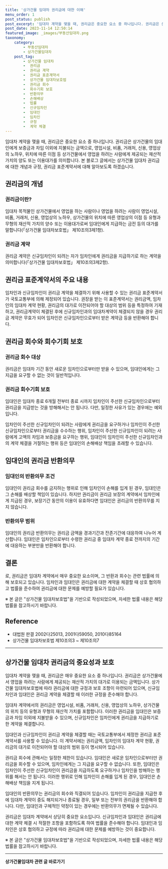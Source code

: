 ```yaml
---
title: '상가건물 임대차 권리금에 대한 이해'
menu_order: 1
post_status: publish
post_excerpt: '임대차 계약을 맺을 때, 권리금은 중요한 요소 중 하나입니다. 권리금은 상가건물의 임대인에게 보증금과 차임 이외에 지불되는 금액으로, 영업시설, 비품, 거래처, 신용, 영업상의 노하우, 위치에 따른 이점 등 상가건물에서 영업을 하려는 사람에게 제공되는 재산적 가치의 양도 또는 이용대가를 의미합니다. 본 블로그 글에서는 상가건물 임대차 권리금에 대한 개념과 규정, 권리금 표준계약서에 대해 알아보도록 하겠습니다.'
post_date: 2023-11-14 12:50:14
featured_image: _images/부동산임대차.png
taxonomy:
    category:
        - 부동산임대차
        - 상가건물임대차
    post_tag:
        - 상가건물 임대차
        -  권리금
        -  권리금 계약
        -  권리금 표준계약서
        -  상가건물 임대차보호법
        -  권리금 회수
        -  회수기회 보호
        -  반환의무
        -  손해배상
        -  법률
        -  신규임차인
        -  임대인
        -  임차인
        -  규정
        -  계약 체결
---
```



임대차 계약을 맺을 때, 권리금은 중요한 요소 중 하나입니다. 권리금은 상가건물의 임대인에게 보증금과 차임 이외에 지불되는 금액으로, 영업시설, 비품, 거래처, 신용, 영업상의 노하우, 위치에 따른 이점 등 상가건물에서 영업을 하려는 사람에게 제공되는 재산적 가치의 양도 또는 이용대가를 의미합니다. 본 블로그 글에서는 상가건물 임대차 권리금에 대한 개념과 규정, 권리금 표준계약서에 대해 알아보도록 하겠습니다.

## 권리금의 개념

### 권리금이란?
임대차 목적물인 상가건물에서 영업을 하는 사람이나 영업을 하려는 사람이 영업시설, 비품, 거래처, 신용, 영업상의 노하우, 상가건물의 위치에 따른 영업상의 이점 등 유형과 무형의 재산적 가치의 양수 또는 이용대가로써 임대인에게 지급하는 금전 등의 대가를 말합니다(「상가건물 임대차보호법」 제10조의3제1항).

### 권리금 계약
권리금 계약은 신규임차인이 되려는 자가 임차인에게 권리금을 지급하기로 하는 계약을 의미합니다(「상가건물 임대차보호법」 제10조의3제2항).

## 권리금 표준계약서의 주요 내용

임차인과 신규임차인이 권리금 계약을 체결하기 위해 사용할 수 있는 권리금 표준계약서가 국토교통부에 의해 제정되어 있습니다. 권장을 받는 이 표준계약서는 권리금액, 임차인의 임대차 계약 현황, 권리금의 대가로 이전되어야 할 대상의 범위 등을 특정하여 기재하고, 권리금계약이 체결된 후에 신규임차인과의 임대차계약이 체결되지 않을 경우 권리금 계약은 무효가 되어 임차인은 신규임차인으로부터 받은 계약금 등을 반환해야 합니다.

## 권리금 회수와 회수기회 보호

### 권리금 회수 대상
권리금은 임대차 기간 동안 새로운 임차인으로부터만 받을 수 있으며, 임대인에게는 그 지급을 요구할 수 없는 것이 일반적입니다.

### 권리금 회수기회 보호
임대인은 임대차 종료 6개월 전부터 종료 시까지 임차인이 주선한 신규임차인으로부터 권리금을 지급받는 것을 방해해서는 안 됩니다. 다만, 일정한 사유가 있는 경우에는 예외입니다.

임차인이 주선한 신규임차인이 되려는 사람에게 권리금을 요구하거나 임차인이 주선한 신규임차인으로부터 권리금을 수수하는 행위, 임차인이 주선한 신규임차인이 되려는 사람에게 고액의 차임과 보증금을 요구하는 행위, 임대인이 임차인이 주선한 신규임차인과의 계약 체결을 거절하는 행위 등은 임대인의 손해배상 책임을 초래할 수 있습니다.

## 임대인의 권리금 반환의무

### 임대인의 반환의무 조건
임대인이 권리금 회수를 금지하는 행위로 인해 임차인이 손해를 입게 된 경우, 임대인은 그 손해를 배상할 책임이 있습니다. 하지만 권리금이 권리금 보장의 계약에서 임차인에게 지급된 경우, 보장기간 동안의 이용이 유효하다면 임대인은 권리금의 반환의무를 지지 않습니다.

### 반환의무 범위
임대인의 권리금 반환의무는 권리금 금액을 경과기간과 잔존기간에 대응하여 나누어 계산합니다. 임대인은 임차인으로부터 수령한 권리금 중 임대차 계약 종료 전까지의 기간에 대응하는 부분만을 반환해야 합니다.

## 결론
로, 권리금은 임대차 계약에서 매우 중요한 요소이며, 그 반환과 회수는 관련 법률에 의해 보호되고 있습니다. 임차인과 임대인은 권리금에 대한 계약을 체결할 때 상호 협의하고 법률을 준수하여 권리금에 대한 문제를 예방할 필요가 있습니다.

※ 본 글은 "상가건물 임대차보호법"을 기반으로 작성되었으며, 자세한 법률 내용은 해당 법률을 참고하시기 바랍니다. 

## Reference
- 대법원 판결 2002다25013, 2001다59050, 2010다85164
- 상가건물 임대차보호법 제10조의3 ~ 제10조의7

---

## 상가건물 임대차 권리금의 중요성과 보호

임대차 계약을 맺을 때, 권리금은 매우 중요한 요소 중 하나입니다. 권리금은 상가건물에서 영업을 하려는 사람에게 제공되는 재산적 가치의 대가로 이용되는 금액입니다. 상가건물 임대차보호법에 따라 권리금에 대한 규정과 보호 조항이 마련되어 있으며, 신규임차인과 임대인은 권리금 계약을 체결할 때 이러한 규정을 준수해야 합니다.

임대차 계약에서의 권리금은 영업시설, 비품, 거래처, 신용, 영업상의 노하우, 상가건물의 위치 등의 유형과 무형의 재산적 가치를 포함합니다. 이러한 권리금을 임대인은 보증금과 차임 이외에 지불받을 수 있으며, 신규임차인은 임차인에게 권리금을 지급하기로 한 계약을 체결합니다.

임대인과 신규임차인이 권리금 계약을 체결할 때는 국토교통부에서 제정한 권리금 표준계약서를 사용할 수 있습니다. 이 계약서에는 권리금액, 임차인의 임대차 계약 현황, 권리금의 대가로 이전되어야 할 대상의 범위 등이 명시되어 있습니다.

권리금 회수에 관해서는 일정한 제한이 있습니다. 임대인은 새로운 임차인으로부터만 권리금을 회수할 수 있으며, 임차인에게는 그 지급을 요구할 수 없습니다. 또한, 임대인은 임차인이 주선한 신규임차인이 권리금을 지급하도록 요구하거나 임차인을 방해하는 행위를 해서는 안 됩니다. 이러한 행위로 인해 임차인이 손해를 입게 된 경우, 임대인은 손해배상 책임을 지게 됩니다.

임대인의 반환의무는 권리금의 회수와 직결되어 있습니다. 임차인이 권리금을 지급한 후에 임대차 계약이 중도 해지되거나 종료될 경우, 일부 또는 전부의 권리금을 반환해야 합니다. 다만, 임대인과 구체적인 약정이 있는 경우에는 반환의무가 면제될 수 있습니다.

권리금은 임대차 계약에서 상당히 중요한 요소입니다. 신규임차인과 임대인은 권리금에 대한 계약 체결 시 적절한 조항을 포함하도록 하여 법률을 준수해야 합니다. 임대인과 임차인은 상호 협의하고 규정에 따라 권리금에 대한 문제를 예방하는 것이 중요합니다.

※ 본 글은 "상가건물 임대차보호법"을 기반으로 작성되었으며, 자세한 법률 내용은 해당 법률을 참고하시기 바랍니다.
<!-- wp:separator -->
<hr class="wp-block-separator has-alpha-channel-opacity"/>
<!-- /wp:separator -->

<!-- wp:group {"backgroundColor":"base","layout":{"type":"constrained"}} -->
<div class="wp-block-group has-base-background-color has-background"><!-- wp:paragraph {"align":"center","fontSize":"medium"} -->
<p class="has-text-align-center has-large-font-size"><strong>상가건물임대차 관련 글 바로가기</strong></p>
<!-- /wp:paragraph -->


<!-- wp:latest-posts
{"categories":[{"id":22580,"count":19,"description":"","link":"https://uknowlaw.com/category/%ec%83%81%ea%b0%80%ea%b1%b4%eb%ac%bc%ec%9e%84%eb%8c%80%ec%b0%a8/","name":"상가건물임대차","slug":"상가건물임대차","taxonomy":"category","parent":0,"meta":[],"_links":{"self":[{"href":"https://uknowlaw.com/wp-json/wp/v2/categories/22580"}],"collection":[{"href":"https://uknowlaw.com/wp-json/wp/v2/categories"}],"about":[{"href":"https://uknowlaw.com/wp-json/wp/v2/taxonomies/category"}],"wp:post_type":[{"href":"https://uknowlaw.com/wp-json/wp/v2/posts?categories=22580"}],"curies":[{"name":"wp","href":"https://api.w.org/{rel}","templated":true}]}}],"postsToShow":100,"excerptLength":28,"postLayout":"grid","columns":2,"featuredImageAlign":"left","featuredImageSizeSlug":"large","fontSize":"small"} /--></div>
<!-- /wp:group -->